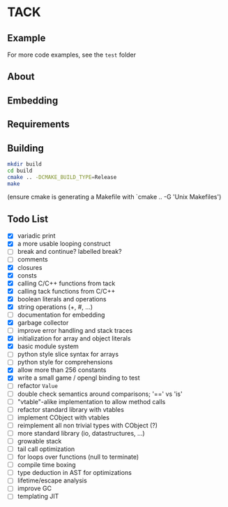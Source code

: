 # TACK

## Example


For more code examples, see the `test` folder

## About

## Embedding

## Requirements

## Building

```bash
mkdir build
cd build
cmake .. -DCMAKE_BUILD_TYPE=Release
make
```

(ensure cmake is generating a Makefile with `cmake .. -G 'Unix Makefiles')

## Todo List
- [x] variadic print
- [x] a more usable looping construct
- [ ] break and continue? labelled break?
- [ ] comments
- [x] closures
- [x] consts
- [x] calling C/C++ functions from tack
- [x] calling tack functions from C/C++
- [x] boolean literals and operations
- [x] string operations (+, #, ...)
- [ ] documentation for embedding
- [x] garbage collector
- [ ] improve error handling and stack traces
- [x] initialization for array and object literals
- [x] basic module system
- [ ] python style slice syntax for arrays
- [ ] python style for comprehensions
- [x] allow more than 256 constants
- [x] write a small game / opengl binding to test
- [ ] refactor `Value`
- [ ] double check semantics around comparisons; '==' vs 'is'
- [ ] "vtable"-alike implementation to allow method calls
- [ ] refactor standard library with vtables
- [ ] implement CObject with vtables
- [ ] reimplement all non trivial types with CObject (?)
- [ ] more standard library (io, datastructures, ...)
- [ ] growable stack
- [ ] tail call optimization
- [ ] for loops over functions (null to terminate)
- [ ] compile time boxing
- [ ] type deduction in AST for optimizations
- [ ] lifetime/escape analysis
- [ ] improve GC
- [ ] templating JIT
